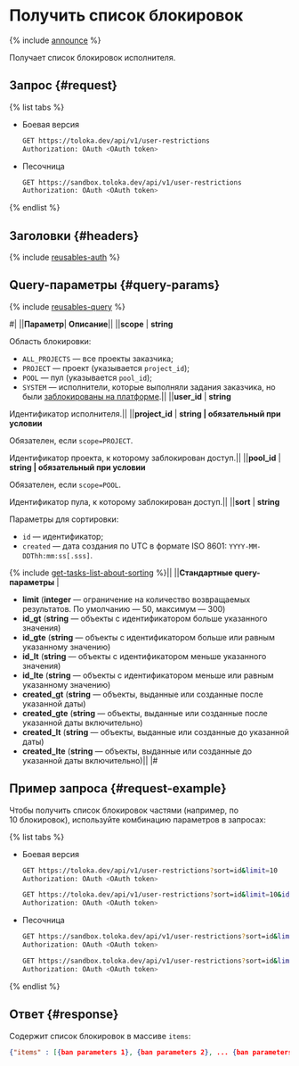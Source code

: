 # Получить список блокировок

{% include [announce](../_includes/announce.md) %}

Получает список блокировок исполнителя.

## Запрос {#request}

{% list tabs %}

- Боевая версия

    ```bash
    GET https://toloka.dev/api/v1/user-restrictions
    Authorization: OAuth <OAuth token>
    ```

- Песочница

    ```bash
    GET https://sandbox.toloka.dev/api/v1/user-restrictions
    Authorization: OAuth <OAuth token>
    ```

{% endlist %}

## Заголовки {#headers}

{% include [reusables-auth](../_includes/reusables/id-reusables/auth.md) %}

## Query-параметры {#query-params}

{% include [reusables-query](../_includes/reusables/id-reusables/query.md) %}

#|
||**Параметр**| **Описание**||
||**scope** | **string**

Область блокировки:

- `ALL_PROJECTS` — все проекты заказчика;
- `PROJECT` — проект (указывается `project_id`);
- `POOL` — пул (указывается `pool_id`);
- `SYSTEM` — исполнители, которые выполняли задания заказчика, но были [заблокированы на платформе](../../guide/concepts/ban.md#ban-platform).||
||**user_id** | **string**

Идентификатор исполнителя.||
||**project_id** | **string \| обязательный при условии**

Обязателен, если `scope=PROJECT`.

Идентификатор проекта, к которому заблокирован доступ.||
||**pool_id** | **string \| обязательный при условии**

Обязателен, если `scope=POOL`.

Идентификатор пула, к которому заблокирован доступ.||
||**sort** | **string**

Параметры для сортировки:

- `id` — идентификатор;
- `created` — дата создания по UTC в формате ISO 8601: `YYYY-MM-DDThh:mm:ss[.sss]`.

{% include [get-tasks-list-about-sorting](../_includes/concepts/get-tasks-list/id-get-tasks-list/about-sorting.md) %}||
||**Стандартные query-параметры** |
- **limit** (**integer** — ограничение на количество возвращаемых результатов. По умолчанию — 50, максимум — 300)
- **id_gt** (**string** — объекты с идентификатором больше указанного значения)
- **id_gte** (**string** — объекты с идентификатором больше или равным указанному значению)
- **id_lt** (**string** — объекты с идентификатором меньше указанного значения)
- **id_lte** (**string** — объекты с идентификатором меньше или равным указанному значению)
- **created_gt** (**string** — объекты, выданные или созданные после указанной даты)
- **created_gte** (**string** — объекты, выданные или созданные после указанной даты включительно)
- **created_lt** (**string** — объекты, выданные или созданные до указанной даты)
- **created_lte** (**string** — объекты, выданные или созданные до указанной даты включительно)||
|#

## Пример запроса {#request-example}

Чтобы получить список блокировок частями (например, по 10 блокировок), используйте комбинацию параметров в запросах:

{% list tabs %}

- Боевая версия

    ```bash
    GET https://toloka.dev/api/v1/user-restrictions?sort=id&limit=10
    Authorization: OAuth <OAuth token>
    ```

    ```bash
    GET https://toloka.dev/api/v1/user-restrictions?sort=id&limit=10&id_gt=<id last ban from the answer to the previous query>
    Authorization: OAuth <OAuth token>
    ```

- Песочница

    ```bash
    GET https://sandbox.toloka.dev/api/v1/user-restrictions?sort=id&limit=10
    Authorization: OAuth <OAuth token>
    ```

    ```bash
    GET https://sandbox.toloka.dev/api/v1/user-restrictions?sort=id&limit=10&id_gt=<id last ban from the answer to the previous query>
    Authorization: OAuth <OAuth token>
    ```

{% endlist %}

## Ответ {#response}

Содержит список блокировок в массиве `items`:

```json
{"items" : [{ban parameters 1}, {ban parameters 2}, ... {ban parameters n}], "has_more": true}
```